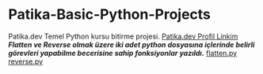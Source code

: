 # Patika-Basic-Python-Projects
Patika.dev Temel Python kursu bitirme projesi.
[Patika.dev Profil Linkim](https://app.patika.dev/umuturukk)
***Flatten ve Reverse olmak üzere iki adet python dosyasına içlerinde belirli görevleri yapabilme becerisine sahip fonksiyonlar yazıldı.***
[flatten.py](https://github.com/umuturukk/Patika-Basic-Python-Projects/blob/main/flatten.py)  
[reverse.py](https://github.com/umuturukk/Patika-Basic-Python-Projects/blob/main/reverse.py)  
